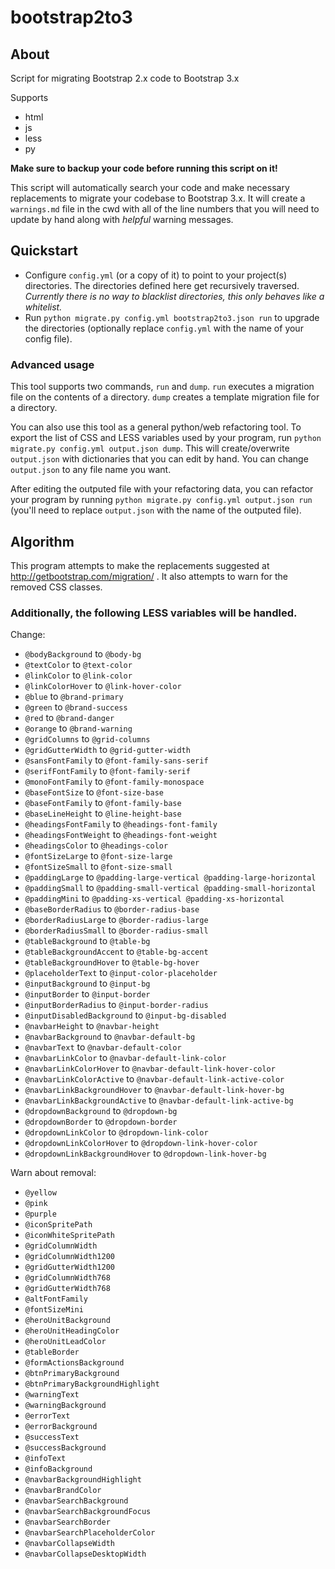 bootstrap2to3
=============

## About

Script for migrating Bootstrap 2.x code to Bootstrap 3.x

Supports
- html
- js
- less
- py

**Make sure to backup your code before running this script on it!**

This script will automatically search your code and make necessary 
replacements to migrate your codebase to Bootstrap 3.x.  It will create a
`warnings.md` file in the cwd with all of the line numbers that you will need 
to update by hand along with *helpful* warning messages.

## Quickstart

- Configure `config.yml` (or a copy of it) to point to your project(s) directories.  The 
directories defined here get recursively traversed.  *Currently there is no way
to blacklist directories, this only behaves like a whitelist.*  
- Run `python migrate.py config.yml bootstrap2to3.json run` to upgrade the 
directories (optionally replace `config.yml` with the name of your config file).  

### Advanced usage

This tool supports two commands, `run` and `dump`.  `run` executes a migration
file on the contents of a directory.  `dump` creates a template migration file
for a directory.

You can also use this tool as a general python/web refactoring tool.  To export
the list of CSS and LESS variables used by your program, run 
`python migrate.py config.yml output.json dump`.  This will create/overwrite
`output.json` with dictionaries that you can edit by hand.  You can change 
`output.json` to any file name you want.

After editing the outputed file with your refactoring data, you can refactor 
your program by running `python migrate.py config.yml output.json run` 
(you'll need to replace `output.json` with the name of the outputed file).

## Algorithm
This program attempts to make the replacements suggested at http://getbootstrap.com/migration/ .  It also attempts to warn for the removed CSS classes.

### Additionally, the following LESS variables will be handled.  

Change:  
- `@bodyBackground` to `@body-bg`  
- `@textColor` to `@text-color`  
- `@linkColor` to `@link-color`  
- `@linkColorHover` to `@link-hover-color`  
- `@blue` to `@brand-primary`  
- `@green` to `@brand-success`  
- `@red` to `@brand-danger`  
- `@orange` to `@brand-warning`  
- `@gridColumns` to `@grid-columns`  
- `@gridGutterWidth` to `@grid-gutter-width`  
- `@sansFontFamily` to `@font-family-sans-serif `  
- `@serifFontFamily` to `@font-family-serif`  
- `@monoFontFamily` to `@font-family-monospace`  
- `@baseFontSize` to `@font-size-base`  
- `@baseFontFamily` to `@font-family-base `  
- `@baseLineHeight` to `@line-height-base`  
- `@headingsFontFamily` to `@headings-font-family`  
- `@headingsFontWeight` to `@headings-font-weight`  
- `@headingsColor` to `@headings-color`  
- `@fontSizeLarge` to `@font-size-large`  
- `@fontSizeSmall` to `@font-size-small`  
- `@paddingLarge` to `@padding-large-vertical @padding-large-horizontal`  
- `@paddingSmall` to `@padding-small-vertical @padding-small-horizontal`  
- `@paddingMini` to `@padding-xs-vertical @padding-xs-horizontal`  
- `@baseBorderRadius` to `@border-radius-base`  
- `@borderRadiusLarge` to `@border-radius-large`  
- `@borderRadiusSmall` to `@border-radius-small`  
- `@tableBackground` to `@table-bg`  
- `@tableBackgroundAccent` to `@table-bg-accent`  
- `@tableBackgroundHover` to `@table-bg-hover`  
- `@placeholderText` to `@input-color-placeholder`  
- `@inputBackground` to `@input-bg`  
- `@inputBorder` to `@input-border`  
- `@inputBorderRadius` to `@input-border-radius`  
- `@inputDisabledBackground` to `@input-bg-disabled`  
- `@navbarHeight` to `@navbar-height`  
- `@navbarBackground` to `@navbar-default-bg`  
- `@navbarText` to `@navbar-default-color`  
- `@navbarLinkColor` to `@navbar-default-link-color`  
- `@navbarLinkColorHover` to `@navbar-default-link-hover-color`  
- `@navbarLinkColorActive` to `@navbar-default-link-active-color`  
- `@navbarLinkBackgroundHover` to `@navbar-default-link-hover-bg`  
- `@navbarLinkBackgroundActive` to `@navbar-default-link-active-bg`  
- `@dropdownBackground` to `@dropdown-bg`  
- `@dropdownBorder` to `@dropdown-border`  
- `@dropdownLinkColor` to `@dropdown-link-color`  
- `@dropdownLinkColorHover` to `@dropdown-link-hover-color`  
- `@dropdownLinkBackgroundHover` to `@dropdown-link-hover-bg`  

Warn about removal:  
- `@yellow`  
- `@pink`  
- `@purple`  
- `@iconSpritePath`  
- `@iconWhiteSpritePath`  
- `@gridColumnWidth`  
- `@gridColumnWidth1200`  
- `@gridGutterWidth1200`  
- `@gridColumnWidth768`  
- `@gridGutterWidth768`  
- `@altFontFamily`  
- `@fontSizeMini`  
- `@heroUnitBackground`  
- `@heroUnitHeadingColor`  
- `@heroUnitLeadColor`  
- `@tableBorder`  
- `@formActionsBackground`  
- `@btnPrimaryBackground`  
- `@btnPrimaryBackgroundHighlight`  
- `@warningText`  
- `@warningBackground`  
- `@errorText`  
- `@errorBackground`  
- `@successText`  
- `@successBackground`  
- `@infoText`  
- `@infoBackground`  
- `@navbarBackgroundHighlight`  
- `@navbarBrandColor`  
- `@navbarSearchBackground`  
- `@navbarSearchBackgroundFocus`  
- `@navbarSearchBorder`  
- `@navbarSearchPlaceholderColor`  
- `@navbarCollapseWidth`  
- `@navbarCollapseDesktopWidth`  
